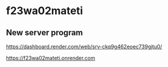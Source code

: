 # f23wa02mateti
## New server program
https://dashboard.render.com/web/srv-ckq9g462eoec739gjtu0/

https://f23wa02mateti.onrender.com

